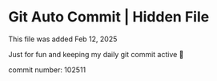 # Git Auto Commit | Hidden File

This file was added Feb 12, 2025

Just for fun and keeping my daily git commit active 🤪

commit number: 102511
